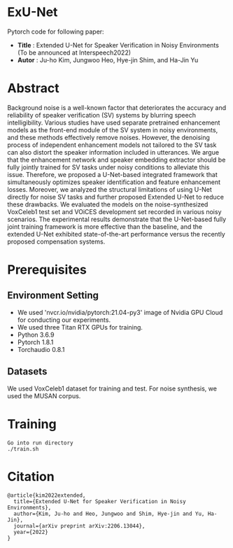 # ExU-Net

Pytorch code for following paper:

* **Title** : Extended U-Net for Speaker Verification in Noisy Environments (To be announced at Interspeech2022) 
* **Autor** : Ju-ho Kim, Jungwoo Heo, Hye-jin Shim, and Ha-Jin Yu

# Abstract

Background noise is a well-known factor that deteriorates the accuracy and reliability of speaker verification (SV) systems by blurring speech intelligibility. 
Various studies have used separate pretrained enhancement models as the front-end module of the SV system in noisy environments, and these methods effectively remove noises. 
However, the denoising process of independent enhancement models not tailored to the SV task can also distort the speaker information included in utterances. 
We argue that the enhancement network and speaker embedding extractor should be fully jointly trained for SV tasks under noisy conditions to alleviate this issue. 
Therefore, we proposed a U-Net-based integrated framework that simultaneously optimizes speaker identification and feature enhancement losses. 
Moreover, we analyzed the structural limitations of using U-Net directly for noise SV tasks and further proposed Extended U-Net to reduce these drawbacks. 
We evaluated the models on the noise-synthesized VoxCeleb1 test set and VOiCES development set recorded in various noisy scenarios. 
The experimental results demonstrate that the U-Net-based fully joint training framework is more effective than the baseline, and the extended U-Net exhibited state-of-the-art performance versus the recently proposed compensation systems.

# Prerequisites

## Environment Setting
* We used 'nvcr.io/nvidia/pytorch:21.04-py3' image of Nvidia GPU Cloud for conducting our experiments. 
* We used three Titan RTX GPUs for training. 
* Python 3.6.9
* Pytorch 1.8.1
* Torchaudio 0.8.1

## Datasets

We used VoxCeleb1 dataset for training and test. 
For noise synthesis, we used the MUSAN corpus.


# Training

```
Go into run directory
./train.sh
```

# Citation
```
@article{kim2022extended,
  title={Extended U-Net for Speaker Verification in Noisy Environments},
  author={Kim, Ju-ho and Heo, Jungwoo and Shim, Hye-jin and Yu, Ha-Jin},
  journal={arXiv preprint arXiv:2206.13044},
  year={2022}
}
```
